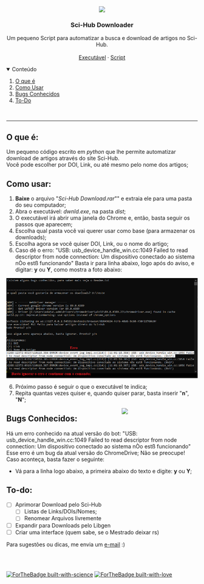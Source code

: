 <p align="center">
  <img align='center' src="https://media.giphy.com/media/5h5S1bsrCkXy93X1Eh/giphy.gif" width="90">
    <h3 align="center"> Sci-Hub Downloader </h3>
    </p>
    
<p align="center">
  Um pequeno Script para automatizar a busca e download de artigos no Sci-Hub.
    <br />
  <br />
  <a href="https://github.com/Ttytamaki/SciHub_Downloader/tree/main/Downloader.exe">Executável</a>
    ·
    <a href="https://github.com/Ttytamaki/SciHub_Downloader/tree/main/Script">Script</a>
  </p>
</p>


<!-- TABLE OF CONTENTS -->
<details open="open">
  <summary>Conteúdo</summary>
  <ol>
    <li>
      <a href="#o-que-é">O que é</a>
    </li>
    <li>
      <a href="#como-usar">Como Usar</a>
    </li>
    <li><a href="#bugs-conhecidos">Bugs Conhecidos</a></li>
    <li><a href="#to-do"> To-Do</a></li>
  </ol>
</details>

<br />

******



## O que é:
Um pequeno código escrito em *python* que lhe permite automatizar download de artigos através do site Sci-Hub.
<br />
Você pode escolher por DOI, Link, ou até mesmo pelo nome dos artigos;
<br />


## Como usar:
1) **Baixe** o arquivo "*Sci-Hub Download.rar*"" e extraia ele para uma pasta do seu computador;
2) Abra o executável: *dwnld.exe*, na pasta *dist*;
3) O executável irá abrir uma janela do Chrome e, então, basta seguir os passos que aparecem;
4) Escolha qual pasta você vai querer usar como base (para armazenar os downloads);
5) Escolha agora se você quiser DOI, Link, ou o nome do artigo;
6) Caso dê o erro: 
"USB: usb_device_handle_win.cc:1049 Failed to read descriptor from node connection: Um dispositivo conectado ao sistema nÒo estß funcionando"
Basta ir para linha abaixo, logo após do aviso, e digitar: **y** ou **Y**, como mostra a foto abaixo:

<p align="center">
  <img align='center' src="Img/1.png">
    </p>
    
6) Próximo passo é seguir o que o executável te indica;
7) Repita quantas vezes quiser e, quando quiser parar, basta inserir "**n**", "**N**";


<img align='right' src="https://media.giphy.com/media/Ll22OhMLAlVDb8UQWe/giphy.gif" width="200">


## Bugs Conhecidos:
Há um erro conhecido na atual versão do bot:
"USB: usb_device_handle_win.cc:1049 Failed to read descriptor from node connection: Um dispositivo conectado ao sistema nÒo estß funcionando"
Esse erro é um bug da atual versão do ChromeDrive;
Não se preocupe! Caso aconteça, basta fazer o seguinte:
- Vá para a linha logo abaixo, a primeira abaixo do texto e digite: **y** ou **Y**;



## To-do:


- [ ] Aprimorar Download pelo Sci-Hub
   - [ ] Listas de Links/DOIs/Nomes;
   - [ ] Renomear Arquivos livremente
- [ ] Expandir para Downloads pelo Libgen
- [ ] Criar uma interface (quem sabe, se o Mestrado deixar rs)

Para sugestões ou dicas, me envia um [e-mail](mailto:eduardo.rtamaki@gmail.com?subject=[GitHub]%20Source%20SciHub%20Dwnld) :)

<br />

<br />


[![ForTheBadge built-with-science](http://ForTheBadge.com/images/badges/built-with-science.svg)](https://GitHub.com/Naereen/)
[![ForTheBadge built-with-love](http://ForTheBadge.com/images/badges/built-with-love.svg)](https://GitHub.com/Naereen/)


